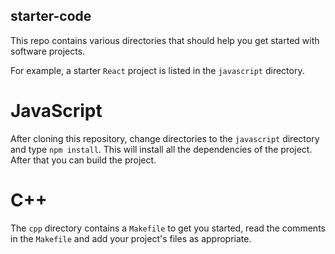starter-code
--------------

This repo contains various directories that should help you get
started with software projects. 

For example, a starter `React` project is listed in the `javascript`
directory. 

# JavaScript
After cloning this repository, change directories to the `javascript`
directory and type `npm install`. This will install all the
dependencies of the project. After that you can build the project.

# C++ 

The `cpp` directory contains a `Makefile` to get you started, read the
comments in the `Makefile` and add your project's files as
appropriate.
